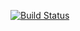 [![Build Status](https://api.cirrus-ci.com/github/lwhsu/freebsd-ports-libreoffice.svg)](https://cirrus-ci.com/github/lwhsu/freebsd-ports-libreoffice)
